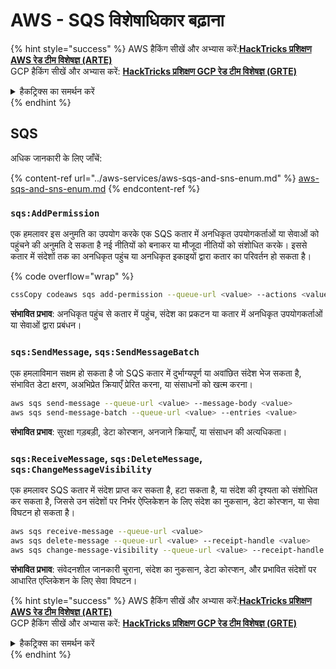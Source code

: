 # AWS - SQS विशेषाधिकार बढ़ाना

{% hint style="success" %}
AWS हैकिंग सीखें और अभ्यास करें:<img src="/.gitbook/assets/image.png" alt="" data-size="line">[**HackTricks प्रशिक्षण AWS रेड टीम विशेषज्ञ (ARTE)**](https://training.hacktricks.xyz/courses/arte)<img src="/.gitbook/assets/image.png" alt="" data-size="line">\
GCP हैकिंग सीखें और अभ्यास करें: <img src="/.gitbook/assets/image (2).png" alt="" data-size="line">[**HackTricks प्रशिक्षण GCP रेड टीम विशेषज्ञ (GRTE)**<img src="/.gitbook/assets/image (2).png" alt="" data-size="line">](https://training.hacktricks.xyz/courses/grte)

<details>

<summary>हैकट्रिक्स का समर्थन करें</summary>

* [**सदस्यता योजनाएँ**](https://github.com/sponsors/carlospolop) की जाँच करें!
* **शामिल हों** 💬 [**डिस्कॉर्ड समूह**](https://discord.gg/hRep4RUj7f) या [**टेलीग्राम समूह**](https://t.me/peass) या हमें **ट्विटर** 🐦 पर **फॉलो** करें [**@hacktricks\_live**](https://twitter.com/hacktricks\_live)**.**
* **हैकिंग ट्रिक्स साझा करें, हैकट्रिक्स** [**HackTricks**](https://github.com/carlospolop/hacktricks) और [**HackTricks Cloud**](https://github.com/carlospolop/hacktricks-cloud) github रेपो में PR जमा करके।

</details>
{% endhint %}

## SQS

अधिक जानकारी के लिए जाँचें:

{% content-ref url="../aws-services/aws-sqs-and-sns-enum.md" %}
[aws-sqs-and-sns-enum.md](../aws-services/aws-sqs-and-sns-enum.md)
{% endcontent-ref %}

### `sqs:AddPermission`

एक हमलावर इस अनुमति का उपयोग करके एक SQS कतार में अनधिकृत उपयोगकर्ताओं या सेवाओं को पहुंचने की अनुमति दे सकता है नई नीतियों को बनाकर या मौजूदा नीतियों को संशोधित करके। इससे कतार में संदेशों तक का अनधिकृत पहुंच या अनधिकृत इकाइयों द्वारा कतार का परिवर्तन हो सकता है।

{% code overflow="wrap" %}
```bash
cssCopy codeaws sqs add-permission --queue-url <value> --actions <value> --aws-account-ids <value> --label <value>
```
**संभावित प्रभाव**: अनधिकृत पहुंच से कतार में पहुंच, संदेश का प्रकटन या कतार में अनधिकृत उपयोगकर्ताओं या सेवाओं द्वारा प्रबंधन।

### `sqs:SendMessage`, `sqs:SendMessageBatch`

एक हमलाविमान सक्षम हो सकता है जो SQS कतार में दुर्भाग्यपूर्ण या अवांछित संदेश भेज सकता है, संभावित डेटा क्षरण, अअभिप्रेत क्रियाएँ प्रेरित करना, या संसाधनों को खत्म करना।
```bash
aws sqs send-message --queue-url <value> --message-body <value>
aws sqs send-message-batch --queue-url <value> --entries <value>
```
**संभावित प्रभाव**: सुरक्षा गड़बड़ी, डेटा कोरप्शन, अनजाने क्रियाएँ, या संसाधन की अत्यधिकता।

### `sqs:ReceiveMessage`, `sqs:DeleteMessage`,  `sqs:ChangeMessageVisibility`

एक हमलावर SQS कतार में संदेश प्राप्त कर सकता है, हटा सकता है, या संदेश की दृश्यता को संशोधित कर सकता है, जिससे उन संदेशों पर निर्भर ऐप्लिकेशन के लिए संदेश का नुकसान, डेटा कोरप्शन, या सेवा विघटन हो सकता है।
```bash
aws sqs receive-message --queue-url <value>
aws sqs delete-message --queue-url <value> --receipt-handle <value>
aws sqs change-message-visibility --queue-url <value> --receipt-handle <value> --visibility-timeout <value>
```
**संभावित प्रभाव**: संवेदनशील जानकारी चुराना, संदेश का नुकसान, डेटा कोरप्शन, और प्रभावित संदेशों पर आधारित एप्लिकेशन के लिए सेवा विघटन।

{% hint style="success" %}
AWS हैकिंग सीखें और अभ्यास करें:<img src="/.gitbook/assets/image.png" alt="" data-size="line">[**HackTricks प्रशिक्षण AWS रेड टीम विशेषज्ञ (ARTE)**](https://training.hacktricks.xyz/courses/arte)<img src="/.gitbook/assets/image.png" alt="" data-size="line">\
GCP हैकिंग सीखें और अभ्यास करें: <img src="/.gitbook/assets/image (2).png" alt="" data-size="line">[**HackTricks प्रशिक्षण GCP रेड टीम विशेषज्ञ (GRTE)**<img src="/.gitbook/assets/image (2).png" alt="" data-size="line">](https://training.hacktricks.xyz/courses/grte)

<details>

<summary>हैकट्रिक्स का समर्थन करें</summary>

* [**सदस्यता योजनाएं**](https://github.com/sponsors/carlospolop) की जाँच करें!
* **शामिल हों** 💬 [**डिस्कॉर्ड समूह**](https://discord.gg/hRep4RUj7f) या [**टेलीग्राम समूह**](https://t.me/peass) या हमें **ट्विटर** 🐦 [**@hacktricks\_live**](https://twitter.com/hacktricks\_live)** पर फॉलो** करें।
* **हैकिंग ट्रिक्स साझा करें, हैकट्रिक्स**](https://github.com/carlospolop/hacktricks) और [**HackTricks Cloud**](https://github.com/carlospolop/hacktricks-cloud) github रेपो में PR जमा करके।

</details>
{% endhint %}
